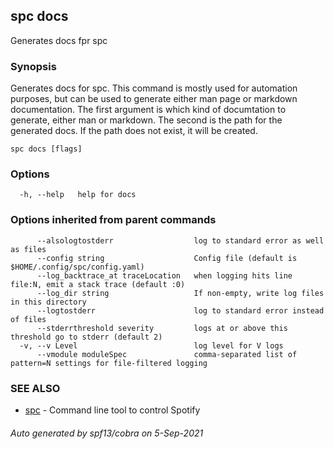 ## spc docs

Generates docs fpr spc

### Synopsis

Generates docs for spc.
This command is mostly used for automation purposes, but can be used to generate
either man page or markdown documentation. The first argument is which
kind of documtation to generate, either man or markdown. The second is the path for the
generated docs. If the path does not exist, it will be created.

```
spc docs [flags]
```

### Options

```
  -h, --help   help for docs
```

### Options inherited from parent commands

```
      --alsologtostderr                  log to standard error as well as files
      --config string                    Config file (default is $HOME/.config/spc/config.yaml)
      --log_backtrace_at traceLocation   when logging hits line file:N, emit a stack trace (default :0)
      --log_dir string                   If non-empty, write log files in this directory
      --logtostderr                      log to standard error instead of files
      --stderrthreshold severity         logs at or above this threshold go to stderr (default 2)
  -v, --v Level                          log level for V logs
      --vmodule moduleSpec               comma-separated list of pattern=N settings for file-filtered logging
```

### SEE ALSO

* [spc](spc.md)	 - Command line tool to control Spotify

###### Auto generated by spf13/cobra on 5-Sep-2021
